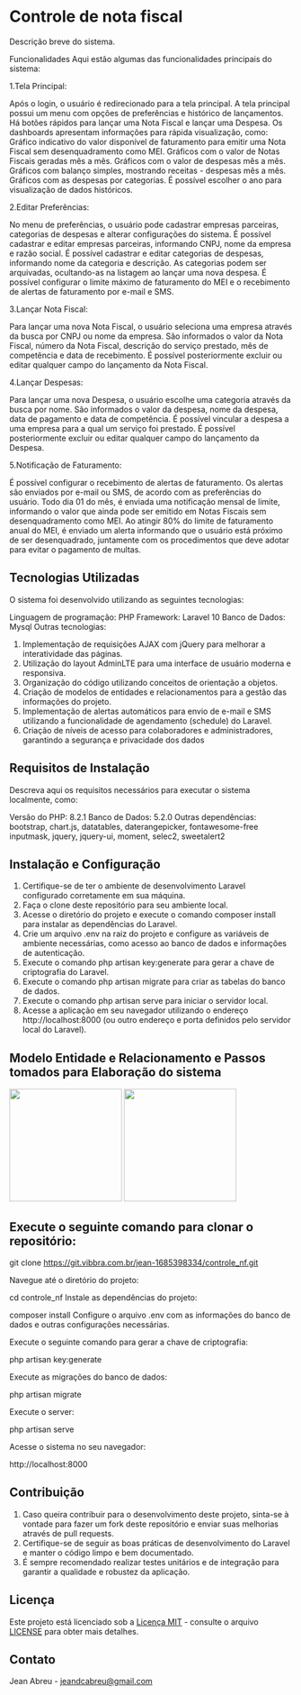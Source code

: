 # Controle de nota fiscal
Descrição breve do sistema.

Funcionalidades
Aqui estão algumas das funcionalidades principais do sistema:

1.Tela Principal:

Após o login, o usuário é redirecionado para a tela principal.
A tela principal possui um menu com opções de preferências e histórico de lançamentos.
Há botões rápidos para lançar uma Nota Fiscal e lançar uma Despesa.
Os dashboards apresentam informações para rápida visualização, como:
Gráfico indicativo do valor disponível de faturamento para emitir uma Nota Fiscal sem desenquadramento como MEI.
Gráficos com o valor de Notas Fiscais geradas mês a mês.
Gráficos com o valor de despesas mês a mês.
Gráficos com balanço simples, mostrando receitas - despesas mês a mês.
Gráficos com as despesas por categorias.
É possível escolher o ano para visualização de dados históricos.

2.Editar Preferências:

No menu de preferências, o usuário pode cadastrar empresas parceiras, categorias de despesas e alterar configurações do sistema.
É possível cadastrar e editar empresas parceiras, informando CNPJ, nome da empresa e razão social.
É possível cadastrar e editar categorias de despesas, informando nome da categoria e descrição.
As categorias podem ser arquivadas, ocultando-as na listagem ao lançar uma nova despesa.
É possível configurar o limite máximo de faturamento do MEI e o recebimento de alertas de faturamento por e-mail e SMS.

3.Lançar Nota Fiscal:

Para lançar uma nova Nota Fiscal, o usuário seleciona uma empresa através da busca por CNPJ ou nome da empresa.
São informados o valor da Nota Fiscal, número da Nota Fiscal, descrição do serviço prestado, mês de competência e data de recebimento.
É possível posteriormente excluir ou editar qualquer campo do lançamento da Nota Fiscal.

4.Lançar Despesas:

Para lançar uma nova Despesa, o usuário escolhe uma categoria através da busca por nome.
São informados o valor da despesa, nome da despesa, data de pagamento e data de competência.
É possível vincular a despesa a uma empresa para a qual um serviço foi prestado.
É possível posteriormente excluir ou editar qualquer campo do lançamento da Despesa.

5.Notificação de Faturamento:

É possível configurar o recebimento de alertas de faturamento.
Os alertas são enviados por e-mail ou SMS, de acordo com as preferências do usuário.
Todo dia 01 do mês, é enviada uma notificação mensal de limite, informando o valor que ainda pode ser emitido em Notas Fiscais sem desenquadramento como MEI.
Ao atingir 80% do limite de faturamento anual do MEI, é enviado um alerta informando que o usuário está próximo de ser desenquadrado, juntamente com os procedimentos que deve adotar para evitar o pagamento de multas.

## Tecnologias Utilizadas
O sistema foi desenvolvido utilizando as seguintes tecnologias:

Linguagem de programação: PHP
Framework: Laravel 10
Banco de Dados: Mysql
Outras tecnologias: 

1. Implementação de requisições AJAX com jQuery para melhorar a interatividade das páginas.
2. Utilização do layout AdminLTE para uma interface de usuário moderna e responsiva.
3. Organização do código utilizando conceitos de orientação a objetos.
4. Criação de modelos de entidades e relacionamentos para a gestão das informações do projeto.
5. Implementação de alertas automáticos para envio de e-mail e SMS utilizando a funcionalidade de agendamento (schedule) do Laravel.
6. Criação de níveis de acesso para colaboradores e administradores, garantindo a segurança e privacidade dos dados

## Requisitos de Instalação
Descreva aqui os requisitos necessários para executar o sistema localmente, como:

Versão do PHP: 8.2.1
Banco de Dados: 5.2.0
Outras dependências: bootstrap, chart.js, datatables, daterangepicker, fontawesome-free inputmask, jquery, jquery-ui, moment, selec2, sweetalert2

## Instalação e Configuração

1. Certifique-se de ter o ambiente de desenvolvimento Laravel configurado corretamente em sua máquina.
2. Faça o clone deste repositório para seu ambiente local.
3. Acesse o diretório do projeto e execute o comando composer install para instalar as dependências do Laravel.
4. Crie um arquivo .env na raiz do projeto e configure as variáveis de ambiente necessárias, como acesso ao banco de dados e informações de autenticação.
5. Execute o comando php artisan key:generate para gerar a chave de criptografia do Laravel.
6. Execute o comando php artisan migrate para criar as tabelas do banco de dados.
7. Execute o comando php artisan serve para iniciar o servidor local.
8. Acesse a aplicação em seu navegador utilizando o endereço http://localhost:8000 (ou outro endereço e porta definidos pelo servidor local do Laravel).

## Modelo Entidade e Relacionamento e Passos tomados para Elaboração do sistema

<p float="left">

 <img src="https://git.vibbra.com.br/jean-1685398334/controle_nf/-/blob/main/public/img/ModeloER.PNG" width="200" />

 <img src="https://git.vibbra.com.br/jean-1685398334/controle_nf/-/blob/main/public/img/Passosdoprojeto.PNG" width="200" /> 

</p>

## Execute o seguinte comando para clonar o repositório:

git clone https://git.vibbra.com.br/jean-1685398334/controle_nf.git

Navegue até o diretório do projeto:

cd controle_nf
Instale as dependências do projeto:

composer install
Configure o arquivo .env com as informações do banco de dados e outras configurações necessárias.

Execute o seguinte comando para gerar a chave de criptografia:

php artisan key:generate

Execute as migrações do banco de dados:

php artisan migrate

Execute o server:

php artisan serve

Acesse o sistema no seu navegador:

http://localhost:8000


## Contribuição

1. Caso queira contribuir para o desenvolvimento deste projeto, sinta-se à vontade para fazer um fork deste repositório e enviar suas melhorias através de pull requests.
2. Certifique-se de seguir as boas práticas de desenvolvimento do Laravel e manter o código limpo e bem documentado.
3. É sempre recomendado realizar testes unitários e de integração para garantir a qualidade e robustez da aplicação.

## Licença

Este projeto está licenciado sob a [Licença MIT](https://opensource.org/licenses/MIT) - consulte o arquivo [LICENSE](LICENSE) para obter mais detalhes.


## Contato
Jean Abreu - jeandcabreu@gmail.com

